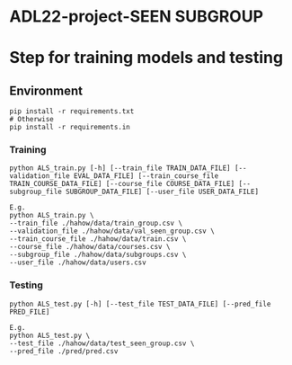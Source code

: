 # ADL22-project-SEEN SUBGROUP
# Step for training models and testing

## Environment
```shell
pip install -r requirements.txt
# Otherwise
pip install -r requirements.in
```

### Training
```shell
python ALS_train.py [-h] [--train_file TRAIN_DATA_FILE] [--validation_file EVAL_DATA_FILE] [--train_course_file TRAIN_COURSE_DATA_FILE] [--course_file COURSE_DATA_FILE] [--subgroup_file SUBGROUP_DATA_FILE] [--user_file USER_DATA_FILE]
```
```shell
E.g. 
python ALS_train.py \
--train_file ./hahow/data/train_group.csv \
--validation_file ./hahow/data/val_seen_group.csv \
--train_course_file ./hahow/data/train.csv \
--course_file ./hahow/data/courses.csv \
--subgroup_file ./hahow/data/subgroups.csv \
--user_file ./hahow/data/users.csv
```

### Testing
```shell
python ALS_test.py [-h] [--test_file TEST_DATA_FILE] [--pred_file PRED_FILE]
```
```shell
E.g.
python ALS_test.py \
--test_file ./hahow/data/test_seen_group.csv \
--pred_file ./pred/pred.csv
```